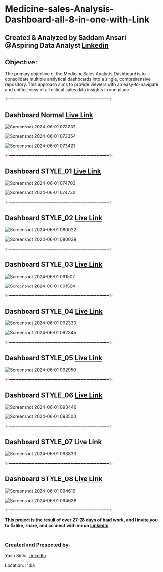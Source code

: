# Medicine-sales-Analysis-Dashboard-all-8-in-one-with-Link

## Created & Analyzed by Saddam Ansari @Aspiring Data Analyst [Linkedin](https://www.linkedin.com/in/yashsinha2024/)

## Objective:
The primary objective of the Medicine Sales Analysis Dashboard is to consolidate multiple analytical dashboards into a single, comprehensive repository. This approach aims to provide viewers with an easy-to-navigate and unified view of all critical sales data insights in one place

✨➖➖➖➖➖➖➖➖➖➖➖➖➖➖➖➖➖➖➖➖➖➖➖➖➖➖➖➖➖➖➖✨

## Dashboard Normal [Live Link](https://project.novypro.com/KnF4wU)

![Screenshot 2024-06-01 073237](https://github.com/user-saddam123/Medicine-sales-Analysis-Dashboard-all-8-in-one-with-Link/assets/123800896/b3025a1f-8ece-44f6-8ab7-e717be87cb05)

![Screenshot 2024-06-01 073354](https://github.com/user-saddam123/Medicine-sales-Analysis-Dashboard-all-8-in-one-with-Link/assets/123800896/647c13e0-6efc-4415-8bcf-be17bd9ddd88)

![Screenshot 2024-06-01 073421](https://github.com/user-saddam123/Medicine-sales-Analysis-Dashboard-all-8-in-one-with-Link/assets/123800896/d518f69e-6287-4f87-aa5f-3a9e146aed02)

✨➖➖➖➖➖➖➖➖➖➖➖➖➖➖➖➖➖➖➖➖➖➖➖➖➖➖➖➖➖➖➖✨

## Dashboard STYLE_01 [Live Link](https://project.novypro.com/08PEnM)

![Screenshot 2024-06-01 074703](https://github.com/user-saddam123/Medicine-sales-Analysis-Dashboard-all-8-in-one-with-Link/assets/123800896/4616ba00-2f4e-40ec-96c2-8e387241216d)

![Screenshot 2024-06-01 074732](https://github.com/user-saddam123/Medicine-sales-Analysis-Dashboard-all-8-in-one-with-Link/assets/123800896/be5b43cd-5dfd-4753-88af-920ca62c8409)


✨➖➖➖➖➖➖➖➖➖➖➖➖➖➖➖➖➖➖➖➖➖➖➖➖➖➖➖➖➖➖➖✨

## Dashboard STYLE_02 [Live Link](https://project.novypro.com/p4sA2f)

![Screenshot 2024-06-01 080022](https://github.com/user-saddam123/Medicine-sales-Analysis-Dashboard-all-8-in-one-with-Link/assets/123800896/26bf5463-c669-4483-92fc-f9365d125f19)

![Screenshot 2024-06-01 080039](https://github.com/user-saddam123/Medicine-sales-Analysis-Dashboard-all-8-in-one-with-Link/assets/123800896/55c99ec2-76ae-4613-848f-e9c9d8ce7f67)

✨➖➖➖➖➖➖➖➖➖➖➖➖➖➖➖➖➖➖➖➖➖➖➖➖➖➖➖➖➖➖➖✨

## Dashboard STYLE_03 [Live Link](https://project.novypro.com/ZTq1dj)

![Screenshot 2024-06-01 091507](https://github.com/user-saddam123/Medicine-sales-Analysis-Dashboard-all-8-in-one-with-Link/assets/123800896/421bcda3-cf41-49e8-b8fd-0b2e6f31b19a)

![Screenshot 2024-06-01 091524](https://github.com/user-saddam123/Medicine-sales-Analysis-Dashboard-all-8-in-one-with-Link/assets/123800896/8ddfd779-7ba6-423d-b995-1a8cfd8333fc)

✨➖➖➖➖➖➖➖➖➖➖➖➖➖➖➖➖➖➖➖➖➖➖➖➖➖➖➖➖➖➖➖✨

## Dashboard STYLE_04 [Live Link](https://project.novypro.com/kSea5B)

![Screenshot 2024-06-01 092330](https://github.com/user-saddam123/Medicine-sales-Analysis-Dashboard-all-8-in-one-with-Link/assets/123800896/c8e8f5e8-0306-4fc4-a421-3d5d523ae244)

![Screenshot 2024-06-01 092345](https://github.com/user-saddam123/Medicine-sales-Analysis-Dashboard-all-8-in-one-with-Link/assets/123800896/edec8ca4-6e8a-4f58-9a00-55fda3b8423d)

✨➖➖➖➖➖➖➖➖➖➖➖➖➖➖➖➖➖➖➖➖➖➖➖➖➖➖➖➖➖➖➖✨

## Dashboard STYLE_05 [Live Link](https://project.novypro.com/6qhUFZ)

![Screenshot 2024-06-01 092950](https://github.com/user-saddam123/Medicine-sales-Analysis-Dashboard-all-8-in-one-with-Link/assets/123800896/afbc1a26-ced7-4649-ad70-60a9d4c82a2e)


✨➖➖➖➖➖➖➖➖➖➖➖➖➖➖➖➖➖➖➖➖➖➖➖➖➖➖➖➖➖➖➖✨

## Dashboard STYLE_06 [Live Link](https://project.novypro.com/gpmQD3)

![Screenshot 2024-06-01 093446](https://github.com/user-saddam123/Medicine-sales-Analysis-Dashboard-all-8-in-one-with-Link/assets/123800896/f3cc6fda-2682-4eb2-9c54-cd879095a6ea)

![Screenshot 2024-06-01 093500](https://github.com/user-saddam123/Medicine-sales-Analysis-Dashboard-all-8-in-one-with-Link/assets/123800896/ea8ea87e-245c-4519-ade9-e90d7083151a)


✨➖➖➖➖➖➖➖➖➖➖➖➖➖➖➖➖➖➖➖➖➖➖➖➖➖➖➖➖➖➖➖✨

## Dashboard STYLE_07 [Live Link](https://project.novypro.com/4fkJVb)

![Screenshot 2024-06-01 093833](https://github.com/user-saddam123/Medicine-sales-Analysis-Dashboard-all-8-in-one-with-Link/assets/123800896/3bc990cc-b40c-49eb-90ed-67bbde90d429)


✨➖➖➖➖➖➖➖➖➖➖➖➖➖➖➖➖➖➖➖➖➖➖➖➖➖➖➖➖➖➖➖✨

## Dashboard STYLE_08 [Live Link](https://project.novypro.com/5OxudG)

![Screenshot 2024-06-01 094619](https://github.com/user-saddam123/Medicine-sales-Analysis-Dashboard-all-8-in-one-with-Link/assets/123800896/727670d5-6411-4afe-afa0-9870f19b66e4)

![Screenshot 2024-06-01 094638](https://github.com/user-saddam123/Medicine-sales-Analysis-Dashboard-all-8-in-one-with-Link/assets/123800896/9ec664fd-1ca6-48b1-8c6d-43c201764462)


✨➖➖➖➖➖➖➖➖➖➖➖➖➖➖➖➖➖➖➖➖➖➖➖➖➖➖➖➖➖➖➖✨

**This project is the result of over 27-28 days of hard work, and I invite you to 👍 like, share, and connect with me on [LinkedIn](https://www.linkedin.com/in/yashsinha2024).**


#

### Created and Presented by-

Yash Sinha [LinkedIn](https://www.linkedin.com/in/yashsinha2024/)

Location: India
